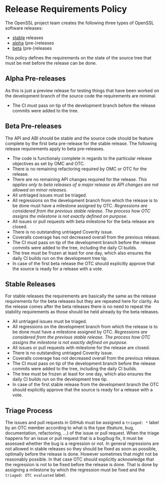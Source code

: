 Release Requirements Policy
===========================

The OpenSSL project team creates the following three types of OpenSSL software
releases:

- [stable] releases
- [alpha] (pre-)releases
- [beta] (pre-)releases

This policy defines the requirements on the state of the source tree that
must be met before the release can be done.

Alpha Pre-releases
------------------

As this is just a preview release for testing things that have been worked
on the development branch of the source code the requirements are minimal.

- The CI must pass on tip of the development branch before the release commits
  were added to the tree.

Beta Pre-releases
-----------------

The API and ABI should be stable and the source code should be feature complete
by the first beta pre-release for the stable release. The following release
requirements apply to beta pre-releases.

- The code is functionaly complete in regards to the particular release
  objectives as set by OMC and OTC.
- There is no remaining refactoring required by OMC or OTC for the release.
- There are no remaining API changes required for the release.
  _This applies only to beta releases of a major release as API changes
  are not allowed on minor releases._
- All untriaged issues must be triaged.
- All regressions on the development branch from which the
  release is to be done must have a milestone assigned by OTC.
  _Regressions are considered from the previous stable release. The process
  how OTC assigns the milestone is not exactly defined on purpose._
- All issues or pull requests with beta milestone for the beta release
  are closed.
- There is no outstanding untriaged Coverity issue.
- Coveralls coverage has not decreased overall from the previous release.
- The CI must pass on tip of the development branch before the release commits
  were added to the tree, including the daily CI builds.
- The tree must be frozen at least for one day, which also ensures the daily CI
  builds run on the development tree tip.
- In case of the first beta release the OTC should explicitly approve
  that the source is ready for a release with a vote.

Stable Releases
---------------

For stable releases the requirements are basically the same as the release
requirements for the beta releases but they are repeated here for clarity.
As the release comes after the beta releases there is no need to repeat the
stability requirements as those should be held already by the beta releases.

- All untriaged issues must be triaged.
- All regressions on the development branch from which the
  release is to be done must have a milestone assigned by OTC.
  _Regressions are considered from the previous stable release. The process
  how OTC assigns the milestone is not exactly defined on purpose._
- All issues or pull requests with milestone for the release are closed.
- There is no outstanding untriaged Coverity issue.
- Coveralls coverage has not decreased overall from the previous release.
- The CI must pass on tip of the development branch before the release commits
  were added to the tree, including the daily CI builds.
- The tree must be frozen at least for one day, which also ensures the daily CI
  builds run on the development tree tip.
- In case of the first stable release from the development branch the OTC should
  explicitly approve that the source is ready for a release with a vote.

Triage Process
--------------

The issues and pull requests in GitHub must be assigned a `triaged: *` label by
an OTC member according to what is the type (feature, bug, documentation,
refactoring, ...) of the issue or pull request. When the triage happens for an
issue or pull request that is a bug/bug fix, it must be assessed whether the
bug is a regression or not. In general regressions are not allowed in stable
releases so they should be fixed as soon as possible, optimally before the
release is done. However sometimes that might not be reasonably possible.
In that case OTC should explicitly acknowledge that the regression is not to be
fixed before the release is done. That is done by assigning a milestone by
which the regression must be fixed and the `triaged: OTC evaluated` label.

[stable]: https://github.com/openssl/general-policies/blob/master/policies/glossary.md#stable-release
[alpha]: https://github.com/openssl/general-policies/blob/master/policies/glossary.md#alpha-release
[beta]: https://github.com/openssl/general-policies/blob/master/policies/glossary.md#beta-release
